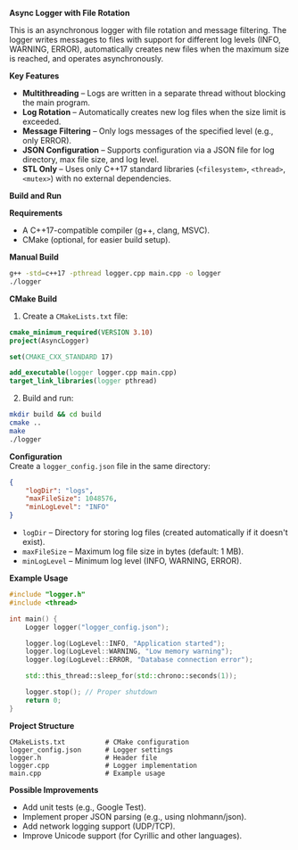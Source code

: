 **Async Logger with File Rotation**  

This is an asynchronous logger with file rotation and message filtering. The logger writes messages to files with support for different log levels (INFO, WARNING, ERROR), automatically creates new files when the maximum size is reached, and operates asynchronously.  

**Key Features**  
- **Multithreading** – Logs are written in a separate thread without blocking the main program.  
- **Log Rotation** – Automatically creates new log files when the size limit is exceeded.  
- **Message Filtering** – Only logs messages of the specified level (e.g., only ERROR).  
- **JSON Configuration** – Supports configuration via a JSON file for log directory, max file size, and log level.  
- **STL Only** – Uses only C++17 standard libraries (`<filesystem>`, `<thread>`, `<mutex>`) with no external dependencies.  

**Build and Run**  

**Requirements**  
- A C++17-compatible compiler (g++, clang, MSVC).  
- CMake (optional, for easier build setup).  

**Manual Build**  
```sh
g++ -std=c++17 -pthread logger.cpp main.cpp -o logger  
./logger  
```  

**CMake Build**  
1. Create a `CMakeLists.txt` file:  
```cmake
cmake_minimum_required(VERSION 3.10)  
project(AsyncLogger)  

set(CMAKE_CXX_STANDARD 17)  

add_executable(logger logger.cpp main.cpp)  
target_link_libraries(logger pthread)  
```  

2. Build and run:  
```sh
mkdir build && cd build  
cmake ..  
make  
./logger  
```  

**Configuration**  
Create a `logger_config.json` file in the same directory:  
```json
{
    "logDir": "logs",  
    "maxFileSize": 1048576,  
    "minLogLevel": "INFO"  
}  
```  
- `logDir` – Directory for storing log files (created automatically if it doesn't exist).  
- `maxFileSize` – Maximum log file size in bytes (default: 1 MB).  
- `minLogLevel` – Minimum log level (INFO, WARNING, ERROR).  

**Example Usage**  
```cpp
#include "logger.h"  
#include <thread>  

int main() {  
    Logger logger("logger_config.json");  

    logger.log(LogLevel::INFO, "Application started");  
    logger.log(LogLevel::WARNING, "Low memory warning");  
    logger.log(LogLevel::ERROR, "Database connection error");  

    std::this_thread::sleep_for(std::chrono::seconds(1));  

    logger.stop(); // Proper shutdown  
    return 0;  
}  
```  

**Project Structure**  
```
CMakeLists.txt          # CMake configuration  
logger_config.json      # Logger settings  
logger.h                # Header file  
logger.cpp              # Logger implementation  
main.cpp                # Example usage  
```  

**Possible Improvements**  
- Add unit tests (e.g., Google Test).  
- Implement proper JSON parsing (e.g., using nlohmann/json).  
- Add network logging support (UDP/TCP).  
- Improve Unicode support (for Cyrillic and other languages).
